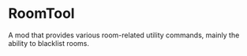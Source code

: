 # RoomTool
 A mod that provides various room-related utility commands, mainly the ability to blacklist rooms.
